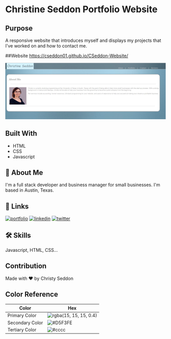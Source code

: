 # Christine Seddon Portfolio Website
## Purpose
A responsive website that introduces myself and displays my projects that I've worked on and how to contact me.

##Website
https://cseddon01.github.io/CSeddon-Website/

![screenshot](assets\css\images\Screenshot.JPG)

## Built With
* HTML
* CSS
* Javascript

## 🚀 About Me
I'm a full stack developer and business manager for small businesses.  I'm based in Austin, Texas. 

## 🔗 Links
[![portfolio](https://img.shields.io/badge/my_portfolio-000?style=for-the-badge&logo=ko-fi&logoColor=white)](https://cseddon01.github.io/CSeddon-Website/)
[![linkedin](https://img.shields.io/badge/linkedin-0A66C2?style=for-the-badge&logo=linkedin&logoColor=white)](https://www.linkedin.com/in/christine-seddon-2a97a2158/)
[![twitter](https://img.shields.io/badge/twitter-1DA1F2?style=for-the-badge&logo=twitter&logoColor=white)](https://twitter.com/coderchristy)

## 🛠 Skills
Javascript, HTML, CSS...

## Contribution
Made with ❤️ by Christy Seddon

## Color Reference

| Color             | Hex                                                                |
| ----------------- | ------------------------------------------------------------------ |
| Primary Color | ![rgba(15, 15, 15, 0.4)](https://via.placeholder.com/10/0a192f?text=+)  |
| Secondary Color | ![#D5F3FE](https://via.placeholder.com/10/d5f3fe?text=+)  |
| Tertiary Color | ![#cccc](https://via.placeholder.com/10/cccc?text=+) |
